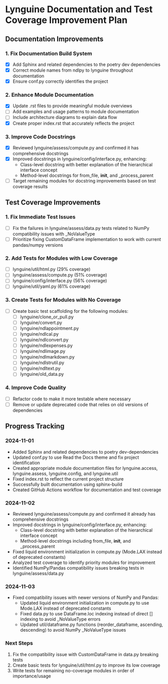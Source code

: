 # Lynguine Documentation and Test Coverage Improvement Plan

## Documentation Improvements

### 1. Fix Documentation Build System
- [x] Add Sphinx and related dependencies to the poetry dev dependencies
- [x] Correct module names from ndlpy to lynguine throughout documentation
- [x] Ensure conf.py correctly identifies the project

### 2. Enhance Module Documentation
- [x] Update .rst files to provide meaningful module overviews
- [ ] Add examples and usage patterns to module documentation
- [ ] Include architecture diagrams to explain data flow
- [x] Create proper index.rst that accurately reflects the project

### 3. Improve Code Docstrings
- [x] Reviewed lynguine/assess/compute.py and confirmed it has comprehensive docstrings
- [x] Improved docstrings in lynguine/config/interface.py, enhancing:
  - Class-level docstring with better explanation of the hierarchical interface concept
  - Method-level docstrings for from_file, __init__, and _process_parent
- [ ] Target remaining modules for docstring improvements based on test coverage results

## Test Coverage Improvements

### 1. Fix Immediate Test Issues
- [ ] Fix the failures in lynguine/assess/data.py tests related to NumPy compatibility issues with _NoValueType
- [ ] Prioritize fixing CustomDataFrame implementation to work with current pandas/numpy versions

### 2. Add Tests for Modules with Low Coverage
- [ ] lynguine/util/html.py (29% coverage)
- [ ] lynguine/assess/compute.py (51% coverage)
- [ ] lynguine/config/interface.py (56% coverage)
- [ ] lynguine/util/yaml.py (61% coverage)

### 3. Create Tests for Modules with No Coverage
- [ ] Create basic test scaffolding for the following modules:
  - [ ] lynguine/clone_or_pull.py
  - [ ] lynguine/convert.py
  - [ ] lynguine/ndlappointment.py
  - [ ] lynguine/ndlcal.py
  - [ ] lynguine/ndlconvert.py
  - [ ] lynguine/ndlexpenses.py
  - [ ] lynguine/ndlimage.py
  - [ ] lynguine/ndlmarkdown.py
  - [ ] lynguine/ndlstrutil.py
  - [ ] lynguine/ndltext.py
  - [ ] lynguine/old_data.py

### 4. Improve Code Quality
- [ ] Refactor code to make it more testable where necessary
- [ ] Remove or update deprecated code that relies on old versions of dependencies

## Progress Tracking

### 2024-11-01
- Added Sphinx and related dependencies to poetry dev-dependencies
- Updated conf.py to use Read the Docs theme and fix project identification
- Created appropriate module documentation files for lynguine.access, lynguine.assess, lynguine.config, and lynguine.util
- Fixed index.rst to reflect the current project structure
- Successfully built documentation using sphinx-build
- Created GitHub Actions workflow for documentation and test coverage

### 2024-11-02
- Reviewed lynguine/assess/compute.py and confirmed it already has comprehensive docstrings
- Improved docstrings in lynguine/config/interface.py, enhancing:
  - Class-level docstring with better explanation of the hierarchical interface concept
  - Method-level docstrings including from_file, __init__, and _process_parent
- Fixed liquid environment initialization in compute.py (Mode.LAX instead of deprecated constants)
- Analyzed test coverage to identify priority modules for improvement
- Identified NumPy/Pandas compatibility issues breaking tests in lynguine/assess/data.py

### 2024-11-03
- Fixed compatibility issues with newer versions of NumPy and Pandas:
  - Updated liquid environment initialization in compute.py to use Mode.LAX instead of deprecated constants
  - Fixed data.py to use DataFrame.loc indexing instead of direct [] indexing to avoid _NoValueType errors
  - Updated util/dataframe.py functions (reorder_dataframe, ascending, descending) to avoid NumPy _NoValueType issues

### Next Steps
1. Fix the compatibility issue with CustomDataFrame in data.py breaking tests
2. Create basic tests for lynguine/util/html.py to improve its low coverage
3. Write tests for remaining no-coverage modules in order of importance/usage 
